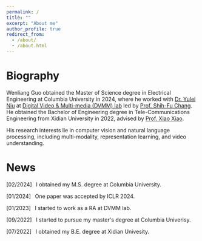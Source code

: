 ```yaml
---
permalink: /
title: ""
excerpt: "About me"
author_profile: true
redirect_from: 
  - /about/
  - /about.html
---
```

# Biography

Wenliang Guo obtained the Master of Science degree in Electrical Engineering at Columbia University in 2024, where he worked with [Dr. Yulei Niu](https://yuleiniu.github.io) at [Digital Video &amp; Multi-media (DVMM) lab](https://www.ee.columbia.edu/ln/dvmm/) led by [Prof. Shih-Fu Chang](https://www.ee.columbia.edu/~sfchang/). He obtained the Bachelor of Engineering degree in Tele-Communications Engineering from Xidian University in 2022, advised by [Prof. Xiao Xiao](https://faculty.xidian.edu.cn/XX1/zh_CN/index.htm).

His research interests lie in computer vision and natural language processing, including multi-modality, representation learning, and video understanding.
&nbsp;

# News

[02/2024] &ensp;I obtained my M.S. degree at Columbia University.

[01/2024] &ensp;One paper was accepted by ICLR 2024.

[01/2023] &ensp;I started to work as a RA at DVMM lab.

[09/2022] &ensp;I started to pursue my master's degree at Columbia Univerisy.

[07/2022] &ensp;I obtained my B.E. degree at Xidian Univesity.

